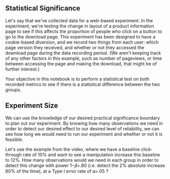 ## Statistical Significance
Let's say that we've collected data for a web-based experiment. In the experiment, we're testing the change in layout of a product information page to see if this affects the proportion of people who click on a button to go to the download page. This experiment has been designed to have a cookie-based diversion, and we record two things from each user: which page version they received, and whether or not they accessed the download page during the data recording period. (We aren't keeping track of any other factors in this example, such as number of pageviews, or time between accessing the page and making the download, that might be of further interest.)

Your objective in this notebook is to perform a statistical test on both recorded metrics to see if there is a statistical difference between the two groups.
## Experiment Size
We can use the knowledge of our desired practical significance boundary to plan out our experiment. By knowing how many observations we need in order to detect our desired effect to our desired level of reliability, we can see how long we would need to run our experiment and whether or not it is feasible.

Let's use the example from the video, where we have a baseline click-through rate of 10% and want to see a manipulation increase this baseline to 12%. How many observations would we need in each group in order to detect this change with power  1−𝛽=.80  (i.e. detect the 2% absolute increase 80% of the time), at a Type I error rate of  𝛼=.05 ?
